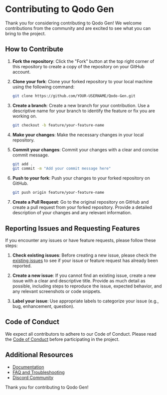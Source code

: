 # Contributing to Qodo Gen

Thank you for considering contributing to Qodo Gen! We welcome contributions from the community and are excited to see what you can bring to the project.

## How to Contribute

1. **Fork the repository**: Click the "Fork" button at the top right corner of this repository to create a copy of the repository on your GitHub account.

2. **Clone your fork**: Clone your forked repository to your local machine using the following command:
   ```bash
   git clone https://github.com/YOUR-USERNAME/Qodo-Gen.git
   ```

3. **Create a branch**: Create a new branch for your contribution. Use a descriptive name for your branch to identify the feature or fix you are working on.
   ```bash
   git checkout -b feature/your-feature-name
   ```

4. **Make your changes**: Make the necessary changes in your local repository.

5. **Commit your changes**: Commit your changes with a clear and concise commit message.
   ```bash
   git add .
   git commit -m "Add your commit message here"
   ```

6. **Push to your fork**: Push your changes to your forked repository on GitHub.
   ```bash
   git push origin feature/your-feature-name
   ```

7. **Create a Pull Request**: Go to the original repository on GitHub and create a pull request from your forked repository. Provide a detailed description of your changes and any relevant information.

## Reporting Issues and Requesting Features

If you encounter any issues or have feature requests, please follow these steps:

1. **Check existing issues**: Before creating a new issue, please check the [existing issues](https://github.com/Codium-ai/Qodo-Gen/issues) to see if your issue or feature request has already been reported.

2. **Create a new issue**: If you cannot find an existing issue, create a new issue with a clear and descriptive title. Provide as much detail as possible, including steps to reproduce the issue, expected behavior, and any relevant screenshots or code snippets.

3. **Label your issue**: Use appropriate labels to categorize your issue (e.g., bug, enhancement, question).

## Code of Conduct

We expect all contributors to adhere to our Code of Conduct. Please read the [Code of Conduct](CODE_OF_CONDUCT.md) before participating in the project.

## Additional Resources

- [Documentation](https://qodo-gen-docs.qodo.ai)
- [FAQ and Troubleshooting](https://www.qodo.ai/blog/technical-faq-and-troubleshooting/)
- [Discord Community](https://discord.gg/kG35uSHDBc)

Thank you for contributing to Qodo Gen!
